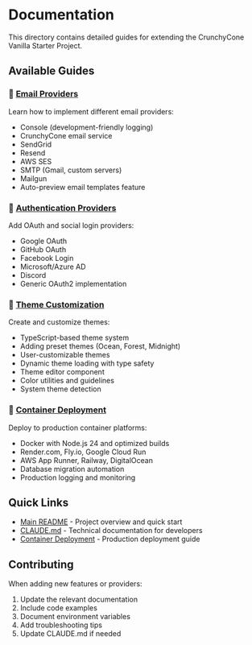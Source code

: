 # Documentation

This directory contains detailed guides for extending the CrunchyCone Vanilla Starter Project.

## Available Guides

### 📧 [Email Providers](./email-providers.md)

Learn how to implement different email providers:

- Console (development-friendly logging)
- CrunchyCone email service
- SendGrid
- Resend
- AWS SES
- SMTP (Gmail, custom servers)
- Mailgun
- Auto-preview email templates feature

### 🔐 [Authentication Providers](./auth-providers.md)

Add OAuth and social login providers:

- Google OAuth
- GitHub OAuth
- Facebook Login
- Microsoft/Azure AD
- Discord
- Generic OAuth2 implementation

### 🎨 [Theme Customization](./theme-customization.md)

Create and customize themes:

- TypeScript-based theme system
- Adding preset themes (Ocean, Forest, Midnight)
- User-customizable themes
- Dynamic theme loading with type safety
- Theme editor component
- Color utilities and guidelines
- System theme detection

### 🐳 [Container Deployment](./container-deployment.md)

Deploy to production container platforms:

- Docker with Node.js 24 and optimized builds
- Render.com, Fly.io, Google Cloud Run
- AWS App Runner, Railway, DigitalOcean
- Database migration automation
- Production logging and monitoring

## Quick Links

- [Main README](../README.md) - Project overview and quick start
- [CLAUDE.md](../CLAUDE.md) - Technical documentation for developers
- [Container Deployment](./container-deployment.md) - Production deployment guide

## Contributing

When adding new features or providers:

1. Update the relevant documentation
2. Include code examples
3. Document environment variables
4. Add troubleshooting tips
5. Update CLAUDE.md if needed
